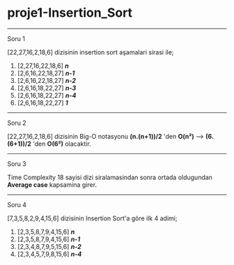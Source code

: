 # proje1-Insertion_Sort
---
Soru 1

[22,27,16,2,18,6] dizisinin insertion sort aşamalari sirasi ile;

1. [2,27,16,22,18,6] ***n***
2. [2,6,16,22,18,27] ***n-1***
3. [2,6,16,22,18,27] ***n-2***
4. [2,6,16,18,22,27] ***n-3***
5. [2,6,16,18,22,27] ***n-4***
6. [2,6,16,18,22,27] ***1***

---

Soru 2

[22,27,16,2,18,6] dizisinin Big-O notasyonu **(n.(n+1))/2** 'den **O(n²)** --> **(6.(6+1))/2** 'den **O(6²)** olacaktir.

---

Soru 3

Time Complexity 18 sayisi dizi siralamasindan sonra ortada oldugundan **Average case** kapsamina girer.

---

Soru 4

[7,3,5,8,2,9,4,15,6] dizisinin Insertion Sort'a göre ilk 4 adimi;

1. [2,3,5,8,7,9,4,15,6] ***n***
2. [2,3,5,8,7,9,4,15,6] ***n-1***
3. [2,3,4,8,7,9,5,15,6] ***n-2***
4. [2,3,4,5,7,9,8,15,6] ***n-4***
